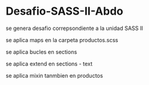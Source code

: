 # Desafio-SASS-II-Abdo
se genera desafio correpsondiente a la unidad SASS II 

se aplica maps en la carpeta productos.scss

se aplica bucles en sections

se aplica extend en sections - text

se aplica mixin tanmbien en productos

